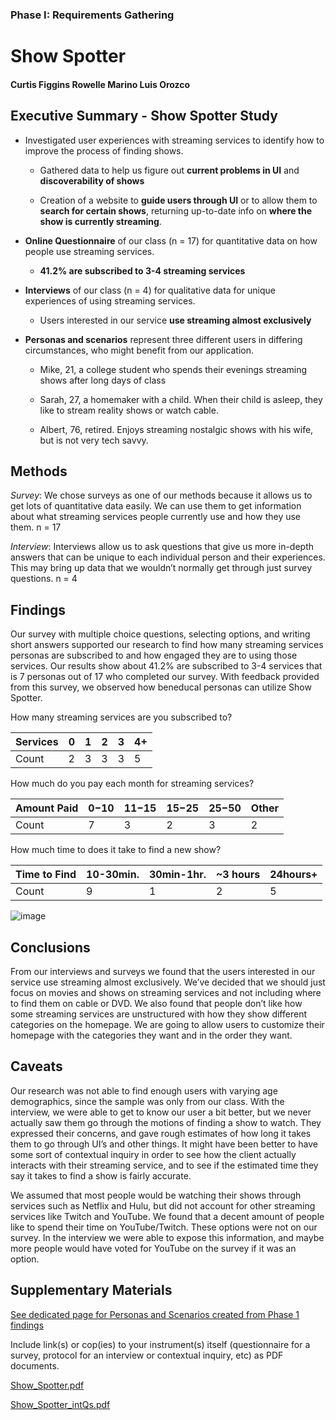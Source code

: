 ### Phase I: Requirements Gathering

# Show Spotter

#### Curtis Figgins   Rowelle Marino   Luis Orozco


## Executive Summary - Show Spotter Study

* Investigated user experiences with streaming services to identify how to improve the process of finding shows.

    * Gathered data to help us figure out **current problems in UI** and **discoverability of shows**

    * Creation of a website to **guide users through UI** or to allow them to **search for certain shows**, returning up-to-date info on **where the show is currently streaming**.

* **Online Questionnaire** of our class (n = 17) for quantitative data on how people use streaming services.
    * **41.2% are subscribed to 3-4 streaming services**


* **Interviews** of our class (n = 4) for qualitative data for unique experiences of using streaming services.
    * Users interested in our service **use streaming almost exclusively**


* **Personas and scenarios** represent three different users in differing circumstances, who might benefit from our application.

    * Mike, 21, a college student who spends their evenings streaming shows after long days of class

    * Sarah, 27, a homemaker with a child. When their child is asleep, they like to stream reality shows or watch cable.

    * Albert, 76, retired. Enjoys streaming nostalgic shows with his wife, but is not very tech savvy.



## Methods

_Survey_: We chose surveys as one of our methods because it allows us to get lots of quantitative data easily. We can use them to get information about what streaming services people currently use and how they use them.
n = 17

_Interview_: Interviews allow us to ask questions that give us more in-depth answers that can be unique to each individual person and their experiences. This may bring up data that we wouldn’t normally get through just survey questions. 
n = 4



## Findings
Our survey with multiple choice questions, selecting options, and writing short answers supported our research to find how many streaming services personas are subscribed to and how engaged they are to using those services. Our results show about 41.2% are subscribed to 3-4 services that is 7 personas out of 17 who completed our survey. With feedback provided from this survey, we observed how beneducal personas can utilize Show Spotter. 

How many streaming services are you subscribed to?

| Services      | 0 | 1 | 2 | 3 | 4+ |
| ----------- | ----------- | ----------- | ----------- | ----------- | ----------- |
| Count      | 2       |3      | 3       |   3   | 5       |

How much do you pay each month for streaming services?

| Amount Paid     | $0-$10 | $11-$15      | $15-$25 | $25-$50      | Other |
| ----------- | ----------- | ----------- | ----------- | ----------- | ----------- |
| Count   | 7      |3      | 2       |3      | 2       |


How much time to does it take to find a new show?

| Time to Find      | 10-30min. | 30min-1hr.      | ~3 hours | 24hours+      |
| ----------- | ----------- | ----------- | ----------- | ----------- |
| Count | 9      |1      | 2       |5      |


![image](https://user-images.githubusercontent.com/60239910/110847778-2ee38280-8262-11eb-9c27-710c3c54236b.png)


## Conclusions

From our interviews and surveys we found that the users interested in our service use streaming almost exclusively. We’ve decided that we should just focus on movies and shows on streaming services and not including where to find them on cable or DVD. We also found that people don’t like how some streaming services are unstructured with how they show different categories on the homepage. We are going to allow users to customize their homepage with the categories they want and in the order they want. 


## Caveats

Our research was not able to find enough users with varying age demographics, since the sample was only from our class. With the interview, we were able to get to know our user a bit better, but we never actually saw them go through the motions of finding a show to watch. They expressed their concerns, and gave rough estimates of how long it takes them to go through UI’s and other things. It might have been better to have some sort of contextual inquiry in order to see how the client actually interacts with their streaming service, and to see if the estimated time they say it takes to find a show is fairly accurate. 

We assumed that most people would be watching their shows through services such as Netflix and Hulu, but did not account for other streaming services like Twitch and YouTube. We found that a decent amount of people like to spend their time on YouTube/Twitch. These options were not on our survey. In the interview we were able to expose this information, and maybe more people would have voted for YouTube on the survey if it was an option.


## Supplementary Materials

[See dedicated page for Personas and Scenarios created from Phase 1 findings](../personas-scenarios.md)


Include link(s) or cop(ies) to your instrument(s) itself (questionnaire for a survey, protocol for an interview or contextual inquiry, etc) as PDF documents.

[Show_Spotter.pdf](https://github.com/UsabilityEngineering/ShowSpotter/files/6125499/Show_Spotter.pdf)

[Show_Spotter_intQs.pdf](https://github.com/UsabilityEngineering/ShowSpotter/files/6125519/Show_Spotter_intQs.pdf)

